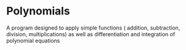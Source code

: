 # Polynomials
A program designed to apply simple functions ( addition, subtraction, division, multiplications) as well as differentiation and integration of polynomial equations
